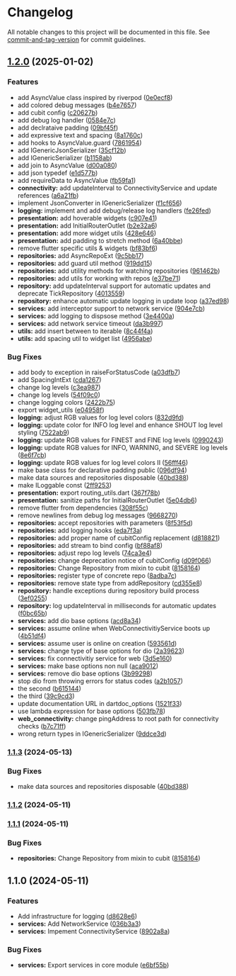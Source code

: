 # Changelog

All notable changes to this project will be documented in this file. See [commit-and-tag-version](https://github.com/absolute-version/commit-and-tag-version) for commit guidelines.

## [1.2.0](https://github.com/mcquenji/mcquenji_core/compare/v1.1.0...v1.2.0) (2025-01-02)


### Features

* add AsyncValue class inspired by riverpod ([0e0ecf8](https://github.com/mcquenji/mcquenji_core/commit/0e0ecf8a33647f5a6f5c2714fb04195469766dcc))
* add colored debug messages ([b4e7657](https://github.com/mcquenji/mcquenji_core/commit/b4e7657e0960dc6a9319bdd90a237a5bb443a606))
* add cubit config ([c20627b](https://github.com/mcquenji/mcquenji_core/commit/c20627b63ba2751c2aefedf8a77854739d9b2100))
* add debug log handler ([0584e7c](https://github.com/mcquenji/mcquenji_core/commit/0584e7c8353209703aff50f8fe4188f685080b1c))
* add declrataive padding ([09bf45f](https://github.com/mcquenji/mcquenji_core/commit/09bf45f49afff62a6f0fa6ea96ac36455d64e2d5))
* add expressive text and spacing ([8a1760c](https://github.com/mcquenji/mcquenji_core/commit/8a1760c133d75477212680b3c9b4f648dda58e6c))
* add hooks to AsyncValue.guard ([7861954](https://github.com/mcquenji/mcquenji_core/commit/786195449d80e9ab064c79018fb9dd14ed32db04))
* add IGenericJsonSerializer ([35cf12b](https://github.com/mcquenji/mcquenji_core/commit/35cf12b88e50f1e4945bb2ba1fd9e51498666ffa))
* add IGenericSerializer ([b1158ab](https://github.com/mcquenji/mcquenji_core/commit/b1158abe332fd05f31aed575fffbf8e67a0d73c7))
* add join to AsyncValue ([d00a080](https://github.com/mcquenji/mcquenji_core/commit/d00a080030dd0f4c816c5914e9ec0c5a6949fe44))
* add json typedef ([e1d577b](https://github.com/mcquenji/mcquenji_core/commit/e1d577b5b7cf2d386e4c57c5d9b32cb696b685f1))
* add requireData to AsyncValue ([fb59fa1](https://github.com/mcquenji/mcquenji_core/commit/fb59fa189def57649a72c2a0335e2a7d582df51b))
* **connectivity:** add updateInterval to ConnectivityService and update references ([a6a21fb](https://github.com/mcquenji/mcquenji_core/commit/a6a21fb752a5e123e2897e56f226b8d7e7e02437))
* implement JsonConverter in IGenericSerializer ([f1cf656](https://github.com/mcquenji/mcquenji_core/commit/f1cf6563c598451ddd04060f9190c29fab58cc6f))
* **logging:** implement and add debug/release log handlers ([fe26fed](https://github.com/mcquenji/mcquenji_core/commit/fe26fed7d9201b18982dad81c2d93ab1f87e5a8d))
* **presentation:** add hoverable widgets ([c907e41](https://github.com/mcquenji/mcquenji_core/commit/c907e41d9ffe273d952751c3f948f2997d92cabc))
* **presentation:** add InitialRouterOutlet ([b2e32a6](https://github.com/mcquenji/mcquenji_core/commit/b2e32a66dfc5659778cf1ed9cf2c68313b96fe76))
* **presentation:** add more widget utils ([428e646](https://github.com/mcquenji/mcquenji_core/commit/428e646d2a4ce3f180c1f34de9014ba4023b69e8))
* **presentation:** add padding to stretch method ([6a40bbe](https://github.com/mcquenji/mcquenji_core/commit/6a40bbe172a51a019e168929e24f882ee57ad0bd))
* remove flutter specific utils & widgets ([bf83bf6](https://github.com/mcquenji/mcquenji_core/commit/bf83bf64856736f259e39af0586e3b1811c0b1f1))
* **repositories:** add AsyncRepoExt ([9c5bb17](https://github.com/mcquenji/mcquenji_core/commit/9c5bb177534289131bfb0c899751bb67007f7b0a))
* **repositories:** add guard util method ([919dd15](https://github.com/mcquenji/mcquenji_core/commit/919dd15bc1bf7b38a44fe1c0a3ae1d47f8df8028))
* **repositories:** add utility methods for watching repositories ([961462b](https://github.com/mcquenji/mcquenji_core/commit/961462bb314ad07e86cbd16fc68f33ec60781ffa))
* **repositories:** add utils for working with repos ([e37be71](https://github.com/mcquenji/mcquenji_core/commit/e37be71c7af2717d875b0959c17f4467043cc859))
* **repository:** add updateInterval support for automatic updates and deprecate TickRepository ([4013559](https://github.com/mcquenji/mcquenji_core/commit/4013559c5b4635a83ade663a189b34f6469e297b))
* **repository:** enhance automatic update logging in update loop ([a37ed98](https://github.com/mcquenji/mcquenji_core/commit/a37ed988ef62ccccad3dafd08eb910e5bb3512cf))
* **services:** add interceptor support to network service ([904e7cb](https://github.com/mcquenji/mcquenji_core/commit/904e7cb09b6f138402db7ad9d6c9fd5ec988247c))
* **services:** add logging to dispsose method ([3e4400a](https://github.com/mcquenji/mcquenji_core/commit/3e4400a0c37515e2dbfb934b186dc5b09673da9b))
* **services:** add network service timeout ([da3b997](https://github.com/mcquenji/mcquenji_core/commit/da3b99775c14050b6cef8301752423ced5400d9d))
* **utils:** add insert between to iterable ([8c44f4a](https://github.com/mcquenji/mcquenji_core/commit/8c44f4ae3a418fc1338df8757548bd9b7ac8b309))
* **utils:** add spacing util to widget list ([4956abe](https://github.com/mcquenji/mcquenji_core/commit/4956abee01a5153d10af3b1919ac5ddc1237f309))


### Bug Fixes

* add body to exception in raiseForStatusCode ([a03dfb7](https://github.com/mcquenji/mcquenji_core/commit/a03dfb798a1df9437433a094f2c6e38a00393814))
* add SpacingIntExt ([cda1267](https://github.com/mcquenji/mcquenji_core/commit/cda126741926ad7ef1e4e67583b2c9aaa4400a25))
* change log levels ([c3ea987](https://github.com/mcquenji/mcquenji_core/commit/c3ea987be1416952cc2d8b8087ab4260ca5ef938))
* change log levels ([54f09c0](https://github.com/mcquenji/mcquenji_core/commit/54f09c0fd16d55d48373ddef46ad719cbb2cbd0e))
* change logging colors ([2422b75](https://github.com/mcquenji/mcquenji_core/commit/2422b75be76fccd6bbe07fb3a9abdeff74334867))
* export widget_utils ([e04958f](https://github.com/mcquenji/mcquenji_core/commit/e04958f6dd33cffc0abe0eedc35d85c61a8e3c48))
* **logging:** adjust RGB values for log level colors ([832d9fd](https://github.com/mcquenji/mcquenji_core/commit/832d9fd869109c17a7bfcbc12081738531151a42))
* **logging:** update color for INFO log level and enhance SHOUT log level styling ([7522ab9](https://github.com/mcquenji/mcquenji_core/commit/7522ab9019a9bab45908a47513b1ff43f2cb917d))
* **logging:** update RGB values for FINEST and FINE log levels ([0990243](https://github.com/mcquenji/mcquenji_core/commit/099024327f6584fa7c3808e8628503f0c177f1b3))
* **logging:** update RGB values for INFO, WARNING, and SEVERE log levels ([8e6f7cb](https://github.com/mcquenji/mcquenji_core/commit/8e6f7cbab53b6b47ec5e3e699a670a7e5ed3531a))
* **logging:** update RGB values for log level colors II ([56fff46](https://github.com/mcquenji/mcquenji_core/commit/56fff46f956ac81a423f87a13827dacbf8a83c4d))
* make base class for declarative padding public ([096df94](https://github.com/mcquenji/mcquenji_core/commit/096df94c1549f2d0b5e6ed8cc6bd052979758f2d))
* make data sources and repositories disposable ([40bd388](https://github.com/mcquenji/mcquenji_core/commit/40bd388cbb391a7f32ae7643980e6f5a144db4ba))
* make ILoggable const ([2ff9253](https://github.com/mcquenji/mcquenji_core/commit/2ff92532a3a78f7cd6d9349cf3693ae4bf24cb2f))
* **presentation:** export routing_utils.dart ([367f78b](https://github.com/mcquenji/mcquenji_core/commit/367f78bc379f752fd5fd3ba93d55c6d0faed5e2c))
* **presentation:** sanitize paths for InitialRouterOutlet ([5e04db6](https://github.com/mcquenji/mcquenji_core/commit/5e04db6ad6dc3d1f452bfcfe478638f19d4c85ff))
* remove flutter from dependencies ([308f55c](https://github.com/mcquenji/mcquenji_core/commit/308f55cc8634162f3c9d50f42e9f40e515c3ddbb))
* remove newlines from debug log messages ([9668270](https://github.com/mcquenji/mcquenji_core/commit/96682701432810b3aaa667cd24213eb4855c995e))
* **repositories:** accept repositories with parameters ([8f53f5d](https://github.com/mcquenji/mcquenji_core/commit/8f53f5dbbe150d3ab2d594eee237ffa28f0f5ecb))
* **repositories:** add logging hooks ([eda7f3a](https://github.com/mcquenji/mcquenji_core/commit/eda7f3a34505a82a7880653608761323b42d7a46))
* **repositories:** add proper name of cubitConfig replacement ([d818821](https://github.com/mcquenji/mcquenji_core/commit/d8188216aa86c7504bd8269b92c1b5d463c1c80f))
* **repositories:** add stream to bind config ([bf88af8](https://github.com/mcquenji/mcquenji_core/commit/bf88af8dc622a32290f31e923bd3c01b1892addd))
* **repositories:** adjust repo log levels ([74ca3e4](https://github.com/mcquenji/mcquenji_core/commit/74ca3e4d786d4fbf2cc70f0e1331c68af4049290))
* **repositories:** change deprecation notice of cubitConfig ([d09f066](https://github.com/mcquenji/mcquenji_core/commit/d09f0662a066d61baed5fe85d5b6bbfe4ead422d))
* **repositories:** Change Repository from mixin to cubit ([8158164](https://github.com/mcquenji/mcquenji_core/commit/8158164b138aa4b3ca97f7d59045e2f4f62c44e9))
* **repositories:** register type of concrete repo ([8adba7c](https://github.com/mcquenji/mcquenji_core/commit/8adba7c8d0b86499b9146cba0eacc6d5d17ca236))
* **repositories:** remove state type from addRepository ([cd355e8](https://github.com/mcquenji/mcquenji_core/commit/cd355e8c4db560e3d7ad68a65f2347b7dcf4d318))
* **repository:** handle exceptions during repository build process ([3ef0255](https://github.com/mcquenji/mcquenji_core/commit/3ef02558e7b2f4bae998a9508ba271d11571cf49))
* **repository:** log updateInterval in milliseconds for automatic updates ([f0bc65b](https://github.com/mcquenji/mcquenji_core/commit/f0bc65b08a945b94b0576563f664b571f2b861e6))
* **services:** add dio base options ([acd8a34](https://github.com/mcquenji/mcquenji_core/commit/acd8a340b56ce93f4acab0c3403bdd02a65a9776))
* **services:** assume online when WebConnectivitiyService boots up ([4b51df4](https://github.com/mcquenji/mcquenji_core/commit/4b51df46344a9b11c545a3b0a459c45948853826))
* **services:** assume user is online on creation ([593561d](https://github.com/mcquenji/mcquenji_core/commit/593561d603870820bca1be7b7819cfe9c5c72933))
* **services:** change type of base options for dio ([2a39623](https://github.com/mcquenji/mcquenji_core/commit/2a396233fb8139fc56938477088454c6776f1cd5))
* **services:** fix connectivitiy service for web ([3d5e160](https://github.com/mcquenji/mcquenji_core/commit/3d5e160d7c7029866556d5728be97bc47a4727d8))
* **services:** make base options non null ([aca9012](https://github.com/mcquenji/mcquenji_core/commit/aca901270b1461012999d88d5a54240b243976a2))
* **services:** remove dio base options ([3b99298](https://github.com/mcquenji/mcquenji_core/commit/3b99298fe2cb517a928300927d88cdda09003c4c))
* stop dio from throwing errors for status codes ([a2b1057](https://github.com/mcquenji/mcquenji_core/commit/a2b1057ac13ab75b2526101dc59ebeb8d8262af6))
* the second ([b615144](https://github.com/mcquenji/mcquenji_core/commit/b61514443aecd77c2d5672ca2091b20364c7f8a9))
* the third ([39c9cd3](https://github.com/mcquenji/mcquenji_core/commit/39c9cd3aaf055224165a91f6b695aef3cb71d98e))
* update documentation URL in dartdoc_options ([1521f33](https://github.com/mcquenji/mcquenji_core/commit/1521f3353212aa47079dc314a3df119a45abd2fd))
* use lambda expression for base options ([503fb78](https://github.com/mcquenji/mcquenji_core/commit/503fb787aee19d239f255ee03eb5d76c7ed289a1))
* **web_connectivity:** change pingAddress to root path for connectivity checks ([b7c71ff](https://github.com/mcquenji/mcquenji_core/commit/b7c71ffc6a1000c8b402558f371ae24eec0d4f5c))
* wrong return types in IGenericSerializer ([9ddce3d](https://github.com/mcquenji/mcquenji_core/commit/9ddce3d76f3e42d9a122bf0862731a4a455e6801))

### [1.1.3](https://github.com/mcquenji/mcquenji_core/compare/v1.1.2...v1.1.3) (2024-05-13)


### Bug Fixes

* make data sources and repositories disposable ([40bd388](https://github.com/mcquenji/mcquenji_core/commit/40bd388cbb391a7f32ae7643980e6f5a144db4ba))

### [1.1.2](https://github.com/mcquenji/core/compare/v1.1.1...v1.1.2) (2024-05-11)

### [1.1.1](https://github.com/mcquenji/core/compare/v1.1.0...v1.1.1) (2024-05-11)


### Bug Fixes

* **repositories:** Change Repository from mixin to cubit ([8158164](https://github.com/mcquenji/core/commit/8158164b138aa4b3ca97f7d59045e2f4f62c44e9))

## 1.1.0 (2024-05-11)


### Features

* Add infrastructure for logging ([d8628e6](https://github.com/mcquenji/core/commit/d8628e6b3e26a337f032b3c0605bd6beb56c102d))
* **services:** Add NetworkService ([036b3a3](https://github.com/mcquenji/core/commit/036b3a377884075fced2e936eee9d7d774851368))
* **services:** Impement ConnectivityService ([8902a8a](https://github.com/mcquenji/core/commit/8902a8ae2acd9bdda398a6646bf7bf926019fab4))


### Bug Fixes

* **services:** Export services in core module ([e6bf55b](https://github.com/mcquenji/core/commit/e6bf55b48cc08e9461a21b14516d0ceceb052e0f))
